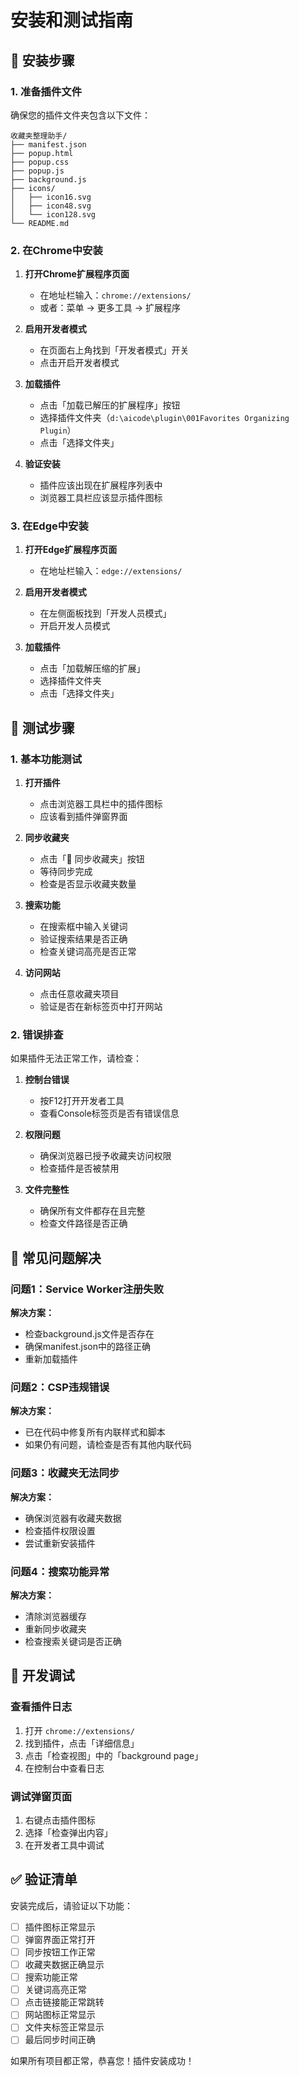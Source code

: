 # 安装和测试指南

## 🚀 安装步骤

### 1. 准备插件文件
确保您的插件文件夹包含以下文件：
```
收藏夹整理助手/
├── manifest.json
├── popup.html
├── popup.css
├── popup.js
├── background.js
├── icons/
│   ├── icon16.svg
│   ├── icon48.svg
│   └── icon128.svg
└── README.md
```

### 2. 在Chrome中安装

1. **打开Chrome扩展程序页面**
   - 在地址栏输入：`chrome://extensions/`
   - 或者：菜单 → 更多工具 → 扩展程序

2. **启用开发者模式**
   - 在页面右上角找到「开发者模式」开关
   - 点击开启开发者模式

3. **加载插件**
   - 点击「加载已解压的扩展程序」按钮
   - 选择插件文件夹（`d:\aicode\plugin\001Favorites Organizing Plugin`）
   - 点击「选择文件夹」

4. **验证安装**
   - 插件应该出现在扩展程序列表中
   - 浏览器工具栏应该显示插件图标

### 3. 在Edge中安装

1. **打开Edge扩展程序页面**
   - 在地址栏输入：`edge://extensions/`

2. **启用开发者模式**
   - 在左侧面板找到「开发人员模式」
   - 开启开发人员模式

3. **加载插件**
   - 点击「加载解压缩的扩展」
   - 选择插件文件夹
   - 点击「选择文件夹」

## 🧪 测试步骤

### 1. 基本功能测试

1. **打开插件**
   - 点击浏览器工具栏中的插件图标
   - 应该看到插件弹窗界面

2. **同步收藏夹**
   - 点击「🔄 同步收藏夹」按钮
   - 等待同步完成
   - 检查是否显示收藏夹数量

3. **搜索功能**
   - 在搜索框中输入关键词
   - 验证搜索结果是否正确
   - 检查关键词高亮是否正常

4. **访问网站**
   - 点击任意收藏夹项目
   - 验证是否在新标签页中打开网站

### 2. 错误排查

如果插件无法正常工作，请检查：

1. **控制台错误**
   - 按F12打开开发者工具
   - 查看Console标签页是否有错误信息

2. **权限问题**
   - 确保浏览器已授予收藏夹访问权限
   - 检查插件是否被禁用

3. **文件完整性**
   - 确保所有文件都存在且完整
   - 检查文件路径是否正确

## 🔧 常见问题解决

### 问题1：Service Worker注册失败
**解决方案：**
- 检查background.js文件是否存在
- 确保manifest.json中的路径正确
- 重新加载插件

### 问题2：CSP违规错误
**解决方案：**
- 已在代码中修复所有内联样式和脚本
- 如果仍有问题，请检查是否有其他内联代码

### 问题3：收藏夹无法同步
**解决方案：**
- 确保浏览器有收藏夹数据
- 检查插件权限设置
- 尝试重新安装插件

### 问题4：搜索功能异常
**解决方案：**
- 清除浏览器缓存
- 重新同步收藏夹
- 检查搜索关键词是否正确

## 📝 开发调试

### 查看插件日志
1. 打开 `chrome://extensions/`
2. 找到插件，点击「详细信息」
3. 点击「检查视图」中的「background page」
4. 在控制台中查看日志

### 调试弹窗页面
1. 右键点击插件图标
2. 选择「检查弹出内容」
3. 在开发者工具中调试

## ✅ 验证清单

安装完成后，请验证以下功能：

- [ ] 插件图标正常显示
- [ ] 弹窗界面正常打开
- [ ] 同步按钮工作正常
- [ ] 收藏夹数据正确显示
- [ ] 搜索功能正常
- [ ] 关键词高亮正常
- [ ] 点击链接能正常跳转
- [ ] 网站图标正常显示
- [ ] 文件夹标签正常显示
- [ ] 最后同步时间正确

如果所有项目都正常，恭喜您！插件安装成功！